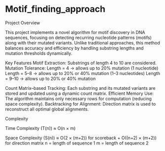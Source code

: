 # Motif_finding_approach

Project Overview

This project implements a novel algorithm for motif discovery in DNA sequences, focusing on detecting recurring nucleotide patterns (motifs) along with their mutated variants. Unlike traditional approaches, this method balances accuracy and efficiency by handling substring lengths and mutation thresholds dynamically.

Key Features
Motif Extraction: Substrings of length 4 to 10 are considered.
Mutation Tolerance:
Length = 4 → allows up to 20% mutation (1 nucleotide)
Length = 5–8 → allows up to 20% or 40% mutation (1–3 nucleotides)
Length = 9–10 → allows up to 20% or 40% mutation

Count Matrix–based Tracking: Each substring and its mutated variants are stored and updated using a dynamic count matrix.
Efficient Memory Use: The algorithm maintains only necessary rows for computation (reducing space complexity).
Backtracking for Alignment: Direction matrix is used to reconstruct all optimal global alignments.

Complexity

Time Complexity (T(n)) ≈ O(n × m)

Space Complexity (S(n)) ≈ O(2 × (m+2)) for scoreback + O((n+2) × (m+2)) for direction matrix
n = length of sequence 1
m = length of sequence 2
